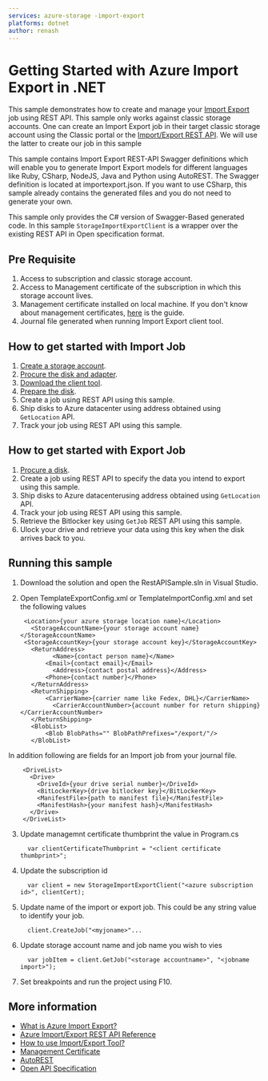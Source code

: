 ```yaml
---
services: azure-storage -import-export
platforms: dotnet
author: renash
---
```


# Getting Started with Azure Import Export in .NET

This sample demonstrates how to create and manage your [Import Export](https://azure.microsoft.com/en-us/documentation/articles/storage-import-export-service/) job using REST API. This sample only works against classic storage accounts. One can create an Import Export job in their target classic storage account using the Classic portal or the [Import/Export REST API](https://msdn.microsoft.com/en-us/library/dn529096.aspx). We will use the latter to create our job in this sample 

This sample contains Import Export REST-API Swagger definitions which will enable you to generate Import Export models for different languages like Ruby, CSharp, NodeJS, Java and Python using AutoREST. The Swagger definition is located at importexport.json. If you want to use CSharp, this sample already contains the generated files and you do not need to generate your own.

This sample only provides the C# version of Swagger-Based generated code. In this sample `StorageImportExportClient` is a wrapper over the existing REST API in Open specification format.

## Pre Requisite
1. Access to subscription and classic storage account.
2. Access to Management certificate of the subscription in which this storage account lives.
3. Management certificate installed on local machine. If you don't know about management certificates, [here](https://azure.microsoft.com/en-us/documentation/articles/cloud-services-certs-create/) is the guide.
3. Journal file generated when running Import Export client tool.

## How to get started with Import Job
1.	[Create a storage account](https://azure.microsoft.com/en-us/documentation/articles/storage-create-storage-account-classic-portal/#create-a-storage-account).
2.	[Procure the disk and adapter](https://azure.microsoft.com/en-us/documentation/articles/storage-import-export-service/#pre-requisites).
3.	[Download the client tool](http://go.microsoft.com/fwlink/?LinkID=301900&clcid=0x409).
4.	[Prepare the disk](https://msdn.microsoft.com/library/dn529089.aspx).
5.	Create a job using REST API using this sample.
6.	Ship disks to Azure datacenter using address obtained using `GetLocation` API.
7.	Track your job using REST API using this sample.

## How to get started with Export Job
1.	[Procure a disk](https://azure.microsoft.com/en-us/documentation/articles/storage-import-export-service/#pre-requisites).
2.	Create a job using REST API to specify the data you intend to export using this sample.
3.	Ship disks to Azure datacenterusing address obtained using `GetLocation` API.
4.	Track your job using REST API using this sample.
5.	Retrieve the Bitlocker key using `GetJob` REST API using this sample.
6.	Ulock your drive and retrieve your data using this key when the disk arrives back to you.

## Running this sample

1. Download the solution and open the RestAPISample.sln in Visual Studio.
2. Open TemplateExportConfig.xml or TemplateImportConfig.xml and set the following values


	    <Location>{your azure storage location name}</Location>
	      <StorageAccountName>{your storage account name}</StorageAccountName>
	    <StorageAccountKey>{your storage account key}</StorageAccountKey>
  	      <ReturnAddress>
    	        <Name>{contact person name}</Name>
      	      <Email>{contact email}</Email>
        	    <Address>{contact postal address}</Address>
          	  <Phone>{contact number}</Phone>
          </ReturnAddress>
          <ReturnShipping>
              <CarrierName>{carrier name like Fedex, DHL}</CarrierName>
    	        <CarrierAccountNumber>{account number for return shipping}</CarrierAccountNumber>
          </ReturnShipping>
          <BlobList>
              <Blob BlobPaths="" BlobPathPrefixes="/export/"/>
          </BlobList>

In addition following are fields for an Import job from your journal file.

	    <DriveList>
	      <Drive>
	        <DriveId>{your drive serial number}</DriveId>
	        <BitLockerKey>{drive bitlocker key}</BitLockerKey>
	        <ManifestFile>{path to manifest file}</ManifestFile>
	        <ManifestHash>{your manifest hash}</ManifestHash>
	      </Drive>
	    </DriveList>

3. Update managemnt certificate thumbprint the value in Program.cs

	     var clientCertificateThumbprint = "<client certificate thumbprint>";

4. Update the subscription id

  	     var client = new StorageImportExportClient("<azure subscription id>", clientCert);

5. Update name of the import or export job. This could be any string value to identify your job.

  	     client.CreateJob("<myjoname>"...

6. Update  storage account name and job name you wish to vies

  	     var jobItem = client.GetJob("<storage accountname>", "<jobname import>");

4. Set breakpoints and run the project using F10.

## More information
- [What is Azure Import Export?](https://azure.microsoft.com/en-us/documentation/articles/storage-import-export-service/)
- [Azure Import/Export REST API Reference](https://msdn.microsoft.com/en-us/library/dn529087.aspx)
- [How to use Import/Export Tool?](https://msdn.microsoft.com/en-us/library/dn529093.aspx)
- [Management Certificate](https://azure.microsoft.com/en-us/documentation/articles/cloud-services-certs-create/)
- [AutoREST](https://github.com/Azure/autorest/blob/master/README.md)
- [Open API Specification](https://github.com/OAI/OpenAPI-Specification/blob/master/README.md)
